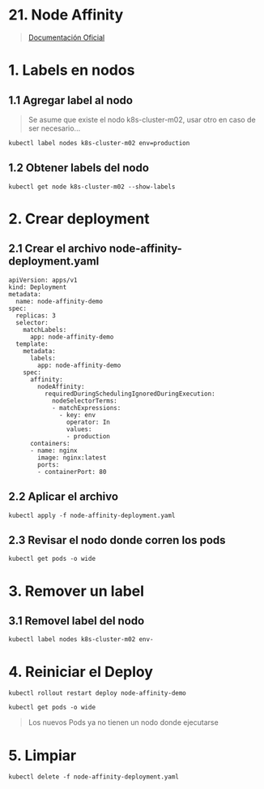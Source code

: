 # 21. Node Affinity <!-- omit in toc -->

> [Documentación Oficial](https://kubernetes.io/docs/concepts/scheduling-eviction/assign-pod-node/)

# 1. Labels en nodos
## 1.1 Agregar label al nodo
> Se asume que existe el nodo k8s-cluster-m02, usar otro en caso de ser necesario...
```
kubectl label nodes k8s-cluster-m02 env=production 
```

## 1.2 Obtener labels del nodo
```
kubectl get node k8s-cluster-m02 --show-labels
```

# 2. Crear deployment

## 2.1 Crear el archivo node-affinity-deployment.yaml
```
apiVersion: apps/v1
kind: Deployment
metadata:
  name: node-affinity-demo
spec:
  replicas: 3
  selector:
    matchLabels:
      app: node-affinity-demo
  template:
    metadata:
      labels:
        app: node-affinity-demo
    spec:
      affinity:
        nodeAffinity:
          requiredDuringSchedulingIgnoredDuringExecution:
            nodeSelectorTerms:
            - matchExpressions:
              - key: env
                operator: In
                values:
                - production
      containers:
      - name: nginx
        image: nginx:latest
        ports:
        - containerPort: 80

```

## 2.2 Aplicar el archivo
```
kubectl apply -f node-affinity-deployment.yaml
```

## 2.3 Revisar el nodo donde corren los pods
```
kubectl get pods -o wide
```

# 3. Remover un label

## 3.1 Removel label del nodo
```
kubectl label nodes k8s-cluster-m02 env-
```

# 4. Reiniciar el Deploy
```vim
kubectl rollout restart deploy node-affinity-demo

kubectl get pods -o wide
```
> Los nuevos Pods ya no tienen un nodo donde ejecutarse

# 5. Limpiar
```
kubectl delete -f node-affinity-deployment.yaml
```
